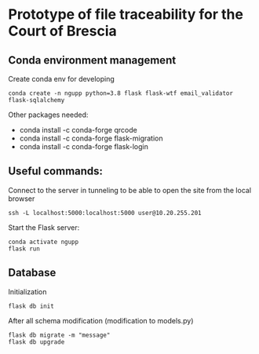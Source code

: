 # Prototype of file traceability for the Court of Brescia

## Conda environment management


Create conda env for developing
```console
conda create -n ngupp python=3.8 flask flask-wtf email_validator flask-sqlalchemy
```

Other packages needed:

- conda install -c conda-forge qrcode
- conda install -c conda-forge flask-migration
- conda install -c conda-forge flask-login


## Useful commands:

Connect to the server in tunneling to be able to open the site from the local browser
```console
ssh -L localhost:5000:localhost:5000 user@10.20.255.201
```



Start the Flask server:
```console
conda activate ngupp
flask run
```


## Database
Initialization
```console
flask db init
```

After all schema modification (modification to models.py)
```console
flask db migrate -m "message"
flask db upgrade
```

